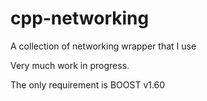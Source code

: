 # cpp-networking
A collection of networking wrapper that I use

Very much work in progress.

The only requirement is BOOST v1.60
